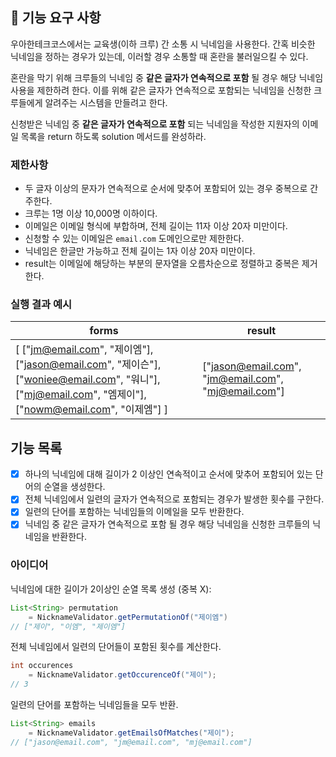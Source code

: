 ## 🚀 기능 요구 사항

우아한테크코스에서는 교육생(이하 크루) 간 소통 시 닉네임을 사용한다. 간혹 비슷한 닉네임을 정하는 경우가 있는데, 이러할 경우 소통할 때 혼란을 불러일으킬 수 있다.

혼란을 막기 위해 크루들의 닉네임 중 **같은 글자가 연속적으로 포함** 될 경우 해당 닉네임 사용을 제한하려 한다. 이를 위해 같은 글자가 연속적으로 포함되는 닉네임을 신청한 크루들에게 알려주는 시스템을 만들려고 한다.


신청받은 닉네임 중 **같은 글자가 연속적으로 포함** 되는 닉네임을 작성한 지원자의 이메일 목록을 return 하도록 solution 메서드를 완성하라.

### 제한사항

- 두 글자 이상의 문자가 연속적으로 순서에 맞추어 포함되어 있는 경우 중복으로 간주한다.
- 크루는 1명 이상 10,000명 이하이다.
- 이메일은 이메일 형식에 부합하며, 전체 길이는 11자 이상 20자 미만이다.
- 신청할 수 있는 이메일은 `email.com` 도메인으로만 제한한다.
- 닉네임은 한글만 가능하고 전체 길이는 1자 이상 20자 미만이다.
- result는 이메일에 해당하는 부분의 문자열을 오름차순으로 정렬하고 중복은 제거한다.

### 실행 결과 예시

| forms | result |
| --- | --- |
| [ ["jm@email.com", "제이엠"], ["jason@email.com", "제이슨"], ["woniee@email.com", "워니"], ["mj@email.com", "엠제이"], ["nowm@email.com", "이제엠"] ] | ["jason@email.com", "jm@email.com", "mj@email.com"] |

## 기능 목록

-[X] 하나의 닉네임에 대해 길이가 2 이상인 연속적이고 순서에 맞추어 포함되어 있는 단어의 순열을 생성한다.
-[X] 전체 닉네임에서 일련의 글자가 연속적으로 포함되는 경우가 발생한 횟수를 구한다.
-[X] 일련의 단어를 포함하는 닉네임들의 이메일을 모두 반환한다.
-[X] 닉네임 중 같은 글자가 연속적으로 포함 될 경우 해당 닉네임을 신청한 크루들의 닉네임을 반환한다.

### 아이디어

닉네임에 대한 길이가 2이상인 순열 목록 생성 (중복 X):
```java
List<String> permutation
    = NicknameValidator.getPermutationOf("제이엠")
// ["제이", "이엠", "제이엠"]
```

전체 닉네임에서 일련의 단어들이 포함된 횟수를 계산한다.
```java
int occurences 
    = NicknameValidator.getOccurenceOf("제이");
// 3
```

일련의 단어를 포함하는 닉네임들을 모두 반환.

```java
List<String> emails 
    = NicknameValidator.getEmailsOfMatches("제이");
// ["jason@email.com", "jm@email.com", "mj@email.com"]
```